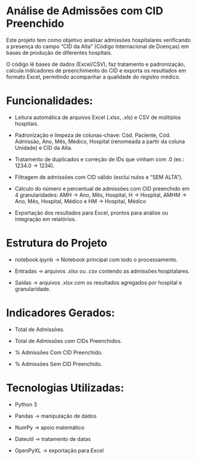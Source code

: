# Análise de Admissões com CID Preenchido

Este projeto tem como objetivo analisar admissões hospitalares verificando a presença do campo “CID da Alta” (Código Internacional de Doenças) em bases de produção de diferentes hospitais.

O código lê bases de dados (Excel/CSV), faz tratamento e padronização, calcula indicadores de preenchimento do CID e exporta os resultados em formato Excel, permitindo acompanhar a qualidade do registro médico.

# Funcionalidades:

- Leitura automática de arquivos Excel (.xlsx, .xls) e CSV de múltiplos hospitais.

- Padronização e limpeza de colunas-chave: Cód. Paciente, Cód. Admissão, Ano, Mês, Médico, Hospital (renomeada a partir da coluna Unidade) e CID da Alta.

- Tratamento de duplicados e correção de IDs que vinham com .0 (ex.: 1234.0 → 1234).

- Filtragem de admissões com CID válido (exclui nulos e “SEM ALTA”).

- Cálculo do número e percentual de admissões com CID preenchido em 4 granularidades: AMH → Ano, Mês, Hospital, H → Hospital, AMHM → Ano, Mês, Hospital, Médico e HM → Hospital, Médico

- Exportação dos resultados para Excel, prontos para análise ou integração em relatórios.

# Estrutura do Projeto

- notebook.ipynb -> Notebook principal com todo o processamento.

- Entradas -> arquivos .xlsx ou .csv contendo as admissões hospitalares.

- Saídas -> arquivos .xlsx com os resultados agregados por hospital e granularidade.

# Indicadores Gerados:

- Total de Admissões.

- Total de Admissões com CIDs Preenchidos.

- % Admissões Com CID Preenchido.

- % Admissões Sem CID Preenchido.

# Tecnologias Utilizadas:

- Python 3

- Pandas -> manipulação de dados

- NumPy -> apoio matemático

- Dateutil -> tratamento de datas

- OpenPyXL -> exportação para Excel
